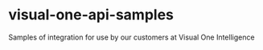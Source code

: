 # visual-one-api-samples
Samples of integration for use by our customers at Visual One Intelligence
